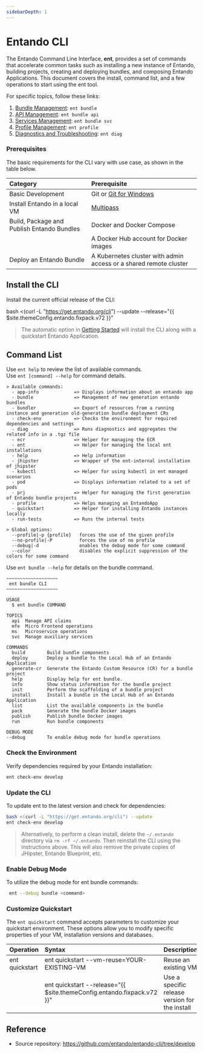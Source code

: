 ```yaml
---
sidebarDepth: 1
---
```


# Entando CLI

The Entando Command Line Interface, **ent**, provides a set of commands that accelerate common tasks such as installing a new instance of Entando, building projects, creating and deploying bundles, and composing Entando Applications. This document covers the install, command list, and a few operations to start using the ent tool.

For specific topics, follow these links:
1. [Bundle Management](ent-bundle.md): `ent bundle`
2. [API Management](ent-api.md): `ent bundle api`
3. [Services Management](ent-svc.md): `ent bundle svc`
4. [Profile Management](ent-profile.md): `ent profile`
5. [Diagnostics and Troubleshooting](ent-diag.md): `ent diag`

### Prerequisites

The basic requirements for the CLI vary with use case, as shown in the table below. 

| Category | Prerequisite
| :- | :-
| Basic Development| Git or [Git for Windows](https://gitforwindows.org)
| Install Entando in a local VM | [Multipass](https://multipass.run/#install)
| Build, Package and Publish Entando Bundles | Docker and Docker Compose
| | A Docker Hub account for Docker images
| Deploy an Entando Bundle | A Kubernetes cluster with admin access or a shared remote cluster


## Install the CLI
Install the current official release of the CLI:

<EntandoCode> bash <(curl -L "https://get.entando.org/cli") --update --release="{{ $site.themeConfig.entando.fixpack.v72 }}" </EntandoCode>

>The automatic option in [Getting Started](../getting-started/) will install the CLI along with a quickstart Entando Application.

## Command List
Use `ent help` to review the list of available commands.\
Use `ent [command] --help` for command details.
```
> Available commands:
  - app-info             => Displays information about an entando app
  - bundle               => Management of new generation entando bundles
  - bundler              => Export of resources from a running instance and generation old-generation bundle deployment CRs
  - check-env            => Checks the environment for required dependencies and settings
  - diag                 => Runs diagnostics and aggregates the related info in a .tgz file
  - ecr                  => Helper for managing the ECR
  - ent                  => Helper for managing the local ent installations
  - help                 => Help information
  - jhipster             => Wrapper of the ent-internal installation of jhipster
  - kubectl              => Helper for using kubectl in ent managed scenarios
  - pod                  => Displays information related to a set of pods
  - prj                  => Helper for managing the first generation of Entando bundle projects
  - profile              => Helps managing an EntandoApp
  - quickstart           => Helper for installing Entando instances locally
  - run-tests            => Runs the internal tests

> Global options:
  --profile|-p {profile}   forces the use of the given profile
  --no-profile|-P          forces the use of no profile       
  --debug|-d               enables the debug mode for some command
  --color                  disables the explicit suppression of the colors for some command
```
Use `ent bundle --help` for details on the bundle command.

```
~~~~~~~~~~~~~~~~~~~
 ent bundle CLI
~~~~~~~~~~~~~~~~~~~

USAGE
  $ ent bundle COMMAND

TOPICS
  api  Manage API claims
  mfe  Micro Frontend operations
  ms   Microservice operations
  svc  Manage auxiliary services

COMMANDS
  build        Build bundle components
  deploy       Deploy a bundle to the Local Hub of an Entando Application
  generate-cr  Generate the Entando Custom Resource (CR) for a bundle project
  help         Display help for ent bundle.
  info         Show status information for the bundle project
  init         Perform the scaffolding of a bundle project
  install      Install a bundle in the Local Hub of an Entando Application
  list         List the available components in the bundle
  pack         Generate the bundle Docker images
  publish      Publish bundle Docker images
  run          Run bundle components

DEBUG MODE
--debug        To enable debug mode for bundle operations    

```
### Check the Environment

Verify dependencies required by your Entando installation:
``` bash
ent check-env develop
```

### Update the CLI
To update ent to the latest version and check for dependencies:

``` sh
bash <(curl -L "https://get.entando.org/cli") --update
ent check-env develop
```
>Alternatively, to perform a clean install, delete the `~/.entando` directory via `rm -rf ~/.entando`. Then reinstall the CLI using the instructions above. This will also remove the private copies of JHipster, Entando Blueprint, etc.

### Enable Debug Mode
To utilize the debug mode for ent bundle commands:
``` sh
 ent --debug bundle <command>
```

### Customize Quickstart
The `ent quickstart` command accepts parameters to customize your quickstart environment. These options allow you to modify specific properties of your VM, installation versions and databases.

|Operation |Syntax|Description|
|:--|:--|:--|
|ent quickstart| ent quickstart --vm-reuse=YOUR-EXISTING-VM| Reuse an existing VM
||ent quickstart --release="{{ $site.themeConfig.entando.fixpack.v72 }}" | Use a specific release version for the install


## Reference
* Source repository: <https://github.com/entando/entando-cli/tree/develop>